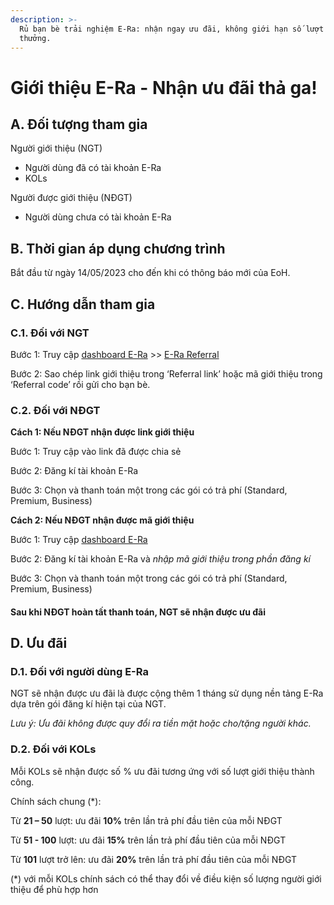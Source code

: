 ```yaml
---
description: >-
  Rủ bạn bè trải nghiệm E-Ra: nhận ngay ưu đãi, không giới hạn số lượt nhận
  thưởng.
---
```


# Giới thiệu E-Ra - Nhận ưu đãi thả ga!

## A. Đối tượng tham gia

Người giới thiệu (NGT)&#x20;

* Người dùng đã có tài khoản E-Ra&#x20;
* KOLs

Người được giới thiệu (NĐGT)

* Người dùng chưa có tài khoản E-Ra&#x20;

## B. Thời gian áp dụng chương trình

Bắt đầu từ ngày 14/05/2023 cho đến khi có thông báo mới của EoH.

## C. Hướng dẫn tham gia

### C.1. Đối với NGT

Bước 1: Truy cập [dashboard E-Ra](https://app.e-ra.io/) >> [E-Ra Referral](https://app.e-ra.io/account/referral)&#x20;

Bước 2: Sao chép link giới thiệu trong ‘Referral link’ hoặc mã giới thiệu trong ‘Referral code’ rồi gửi cho bạn bè.

### C.2. Đối với NĐGT

**Cách 1: Nếu NĐGT nhận được link giới thiệu**&#x20;

Bước 1: Truy cập vào link đã được chia sẻ

Bước 2: Đăng kí tài khoản E-Ra

Bước 3: Chọn và thanh toán một trong các gói có trả phí (Standard, Premium, Business)

**Cách 2: Nếu NĐGT nhận được mã giới thiệu**

Bước 1: Truy cập [dashboard E-Ra](https://app.e-ra.io/)

Bước 2: Đăng kí tài khoản E-Ra và _nhập mã giới thiệu trong phần đăng kí_

Bước 3: Chọn và thanh toán một trong các gói có trả phí (Standard, Premium, Business)

#### &#x20;Sau khi NĐGT hoàn tất thanh toán, NGT sẽ nhận được ưu đãi

## D. Ưu đãi&#x20;

### D.1. Đối với người dùng E-Ra&#x20;

NGT sẽ nhận được ưu đãi là được cộng thêm 1 tháng sử dụng nền tảng E-Ra dựa trên gói đăng kí hiện tại của NGT.

_Lưu ý: Ưu đãi không được quy đổi ra tiền mặt hoặc cho/tặng người khác._

### D.2. Đối với KOLs

Mỗi KOLs sẽ nhận được số % ưu đãi tương ứng với số lượt giới thiệu thành công.

Chính sách chung (\*): 

Từ **21 – 50** lượt: ưu đãi **10%** trên lần trả phí đầu tiên của mỗi NĐGT

Từ **51 - 100** lượt: ưu đãi **15%** trên lần trả phí đầu tiên của mỗi NĐGT

Từ **101** lượt trở lên: ưu đãi **20%** trên lần trả phí đầu tiên của mỗi NĐGT

(\*) với mỗi KOLs chính sách có thể thay đổi về điều kiện số lượng người giới thiệu để phù hợp hơn



